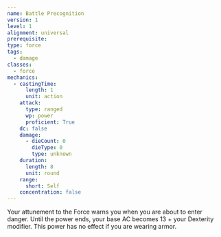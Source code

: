 ```yaml
---
name: Battle Precognition
version: 1
level: 1
alignment: universal
prerequisite: 
type: force
tags:
  - damage
classes:
  - force
mechanics:
  - castingTime:
      length: 1
      unit: action
    attack:
      type: ranged
      wp: power
      proficient: True
    dc: false
    damage:
      - dieCount: 0
        dieType: 0
        type: unknown
    duration:
      length: 8
      unit: round
    range:
      short: Self
    concentration: false
---
```

Your attunement to the Force warns you when you are about to enter danger. Until the power ends, your base AC becomes 13 + your Dexterity modifier. This power has no effect if you are wearing armor.
    